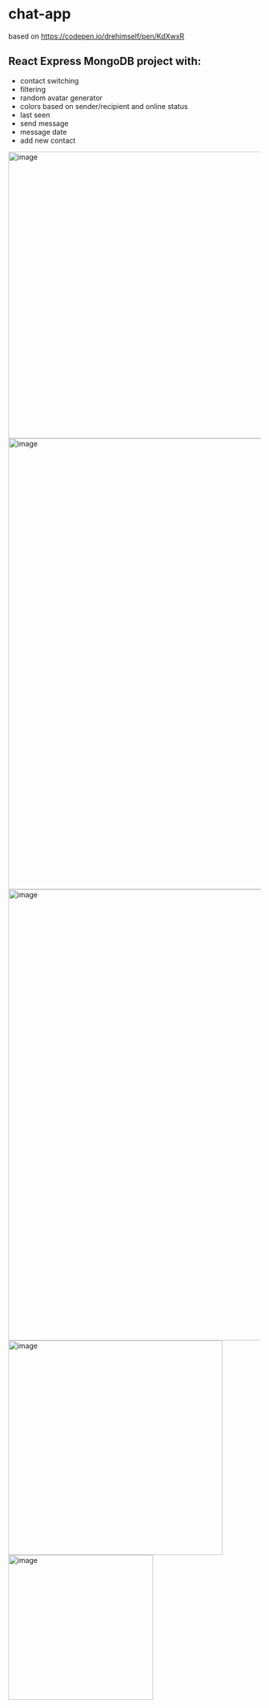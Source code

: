 # chat-app

based on https://codepen.io/drehimself/pen/KdXwxR

## React Express MongoDB project with:

- contact switching
- filtering
- random avatar generator 
- colors based on sender/recipient and online status
- last seen
- send message
- message date
- add new contact

<img width="572" alt="image" src="https://user-images.githubusercontent.com/56563947/174435272-0d5d984d-2c71-479d-8813-958346b69dbc.png">
<img width="900" alt="image" src="https://user-images.githubusercontent.com/56563947/174436154-8cce57d0-43d7-42ac-ad96-d2b6ee4a190b.png">
<img width="900" alt="image" src="https://user-images.githubusercontent.com/56563947/174436176-e0c5655e-4b8d-433a-9ceb-3dce6e612bb3.png">
<img width="428" alt="image" src="https://user-images.githubusercontent.com/56563947/174436262-db46b299-ce2a-48b3-a243-ea47024b0753.png">
<img width="289" alt="image" src="https://user-images.githubusercontent.com/56563947/174436309-dd453ec4-771a-42f0-8c38-b648773fb709.png">

